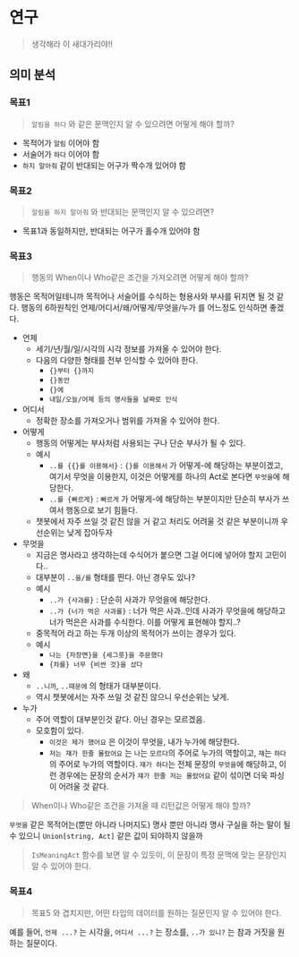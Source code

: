 # 연구

> 생각해라 이 새대가리야!!

## 의미 분석

### 목표1

> `알림을 하다` 와 같은 문맥인지 알 수 있으려면 어떻게 해야 할까?

- 목적어가 `알림` 이어야 함
- 서술어가 `하다` 이어야 함
- `하지 말아줘` 같이 반대되는 어구가 짝수개 있어야 함

### 목표2

> `알림을 하지 말아줘` 와 반대되는 문맥인지 알 수 있으려면?

- 목표1과 동일하지만, 반대되는 어구가 홀수개 있어야 함

### 목표3

> 행동의 When이나 Who같은 조건을 가져오려면 어떻게 해야 할까?

행동은 목적어일테니까 목적어나 서술어를 수식하는 형용사와 부사를 뒤지면 될 것 같다.  행동의 6하원칙인 언제/어디서/왜/어떻게/무엇을/누가 를 어느정도 인식하면 좋겠다.

- 언제
    - 세기/년/월/일/시각의 시각 정보를 가져올 수 있어야 한다.
    - 다음의 다양한 형태를 전부 인식할 수 있어야 한다.
        - `{}부터 {}까지`
        - `{}동안`
        - `{}에`
        - `내일/오늘/어제 등의 명사들을 날짜로 인식`
- 어디서
    - 정확한 장소를 가져오거나 범위를 가져올 수 있어야 한다.
- 어떻게
    - 행동의 어떻게는 부사처럼 사용되는 구나 단순 부사가 될 수 있다.
    - 예시
        - `..를 {{}를 이용해서}` : `{}를 이용해서` 가 어떻게-에 해당하는 부분이겠고, 여기서 무엇을 이용한지, 이것은 어떻게를 하나의 Act로 본다면 `무엇을`에 해당한다.
        - `..를 {빠르게}` : `빠르게` 가 어떻게-에 해당하는 부분이지만 단순히 부사가 쓰여서 행동으로 보기 힘들다.
    - 챗봇에서 자주 쓰일 것 같진 않을 거 같고 처리도 어려울 것 같은 부분이니까 우선순위는 낮게 잡아두자
- 무엇을
    - 지금은 명사라고 생각하는데 수식어가 붙으면 그걸 어디에 넣어야 할지 고민이다..
    - 대부분이 `..을/를` 형태를 띈다. 아닌 경우도 있나?
    - 예시
        - `..가 {사과를}` : 단순히 사과가 무엇을에 해당한다. 
        - `..가 {너가 먹은 사과를}` : 너가 먹은 사과..인데 사과가 무엇을에 해당하고 너가 먹은은 사과를 수식한다. 이를 어떻게 표현해야 할지..?
    - 중목적어 라고 하는 두개 이상의 목적어가 쓰이는 경우가 있다.
    - 예시
        - `나는 {자장면}을 {세그릇}을 주문했다`
        - `{차를} 너무 {비싼 것}을 샀다`
- 왜
    - `..니까`, `..때문에` 의 형태가 대부분이다.
    - 역시 챗봇에서는 자주 쓰일 것 같진 않으니 우선순위는 낮게.
- 누가
    - 주어 역할이 대부분인것 같다. 아닌 경우는 모르겠음.
    - 모호함이 있다.
        - `이것은 제가 했어요` 은 이것이 무엇을, 내가 누가에 해당한다.
        - `저는 쟤가 한줄 몰랐어요` 는 `나`는 `모르다`의 주어로 누가의 역할이고, `쟤`는 `하다`의 주어로 누가의 역할이다. `쟤가 하다`는 전체 문장의 `무엇을`에 해당하고, 이런 경우에는 문장의 순서가 `쟤가 한줄 저는 몰랐어요` 같이 섞이면 더욱 파싱이 어려울 것 같다.


> When이나 Who같은 조건을 가져올 때 리턴값은 어떻게 해야 할까?

`무엇을` 같은 목적어는(뿐만 아니라 나머지도) 명사 뿐만 아니라 명사 구실을 하는 말이 될 수 있으니 `Union[string, Act]` 같은 값이 되야하지 않을까

> `IsMeaningAct` 함수를 보면 알 수 있듯이, 이 문장이 특정 문맥에 맞는 문장인지 알 수 있어야 한다.

### 목표4

> 목표5 와 겹치지만, 어떤 타입의 데이터를 원하는 질문인지 알 수 있어야 한다.

예를 들어, `언제 ...?` 는 시각을, `어디서 ...?` 는 장소를, `..가 있니?` 는 참과 거짓을 원하는 질문이다.